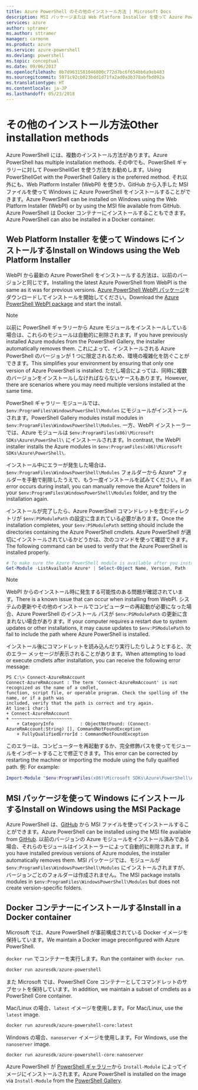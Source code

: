 ```yaml
---
title: Azure PowerShell のその他のインストール方法 | Microsoft Docs
description: MSI パッケージまたは Web Platform Installer を使って Azure PowerShell をインストールする方法について説明します。
services: azure
author: sptramer
ms.author: sttramer
manager: carmonm
ms.product: azure
ms.service: azure-powershell
ms.devlang: powershell
ms.topic: conceptual
ms.date: 09/06/2017
ms.openlocfilehash: 8b7d9631581046800c772d7bc6f654bb6a9eb483
ms.sourcegitcommit: 5971c92cb023bdd1d71fa2ad0a3b378abfbd092a
ms.translationtype: HT
ms.contentlocale: ja-JP
ms.lasthandoff: 05/23/2018
---
```

# <a name="other-installation-methods"></a><span data-ttu-id="5e449-103">その他のインストール方法</span><span class="sxs-lookup"><span data-stu-id="5e449-103">Other installation methods</span></span>

<span data-ttu-id="5e449-104">Azure PowerShell には、複数のインストール方法があります。</span><span class="sxs-lookup"><span data-stu-id="5e449-104">Azure PowerShell has multiple installation methods.</span></span> <span data-ttu-id="5e449-105">その中でも、PowerShell ギャラリーに対して PowerShellGet を使う方法をお勧めします。</span><span class="sxs-lookup"><span data-stu-id="5e449-105">Using PowerShellGet with the PowerShell Gallery is the preferred method.</span></span> <span data-ttu-id="5e449-106">それ以外にも、Web Platform Installer (WebPI) を使うか、GitHub から入手した MSI ファイルを使って Windows に Azure PowerShell をインストールすることができます。</span><span class="sxs-lookup"><span data-stu-id="5e449-106">Azure PowerShell can be installed on Windows using the Web Platform Installer (WebPI) or by using the MSI file available from GitHub.</span></span> <span data-ttu-id="5e449-107">Azure PowerShell は Docker コンテナーにインストールすることもできます。</span><span class="sxs-lookup"><span data-stu-id="5e449-107">Azure PowerShell can also be installed in a Docker container.</span></span>

## <a name="install-on-windows-using-the-web-platform-installer"></a><span data-ttu-id="5e449-108">Web Platform Installer を使って Windows にインストールする</span><span class="sxs-lookup"><span data-stu-id="5e449-108">Install on Windows using the Web Platform Installer</span></span>

<span data-ttu-id="5e449-109">WebPI から最新の Azure PowerShell をインストールする方法は、以前のバージョンと同じです。</span><span class="sxs-lookup"><span data-stu-id="5e449-109">Installing the latest Azure PowerShell from WebPI is the same as it was for previous versions.</span></span>
<span data-ttu-id="5e449-110">[Azure PowerShell WebPI パッケージ](http://aka.ms/webpi-azps)をダウンロードしてインストールを開始してください。</span><span class="sxs-lookup"><span data-stu-id="5e449-110">Download the [Azure PowerShell WebPI package](http://aka.ms/webpi-azps) and start the install.</span></span>

> [!NOTE]
> <span data-ttu-id="5e449-111">以前に PowerShell ギャラリーから Azure モジュールをインストールしている場合は、これらのモジュールは自動的に削除されます。</span><span class="sxs-lookup"><span data-stu-id="5e449-111">If you have previously installed Azure modules from the PowerShell Gallery, the installer automatically removes them.</span></span> <span data-ttu-id="5e449-112">これによって、インストールされる Azure PowerShell のバージョンが 1 つに限定されるため、環境の複雑化を防ぐことができます。</span><span class="sxs-lookup"><span data-stu-id="5e449-112">This simplifies your environment by ensuring that only one version of Azure PowerShell is installed.</span></span> <span data-ttu-id="5e449-113">ただし場合によっては、同時に複数のバージョンをインストールしなければならないケースもあります。</span><span class="sxs-lookup"><span data-stu-id="5e449-113">However, there are scenarios where you may need multiple versions installed at the same time.</span></span>
>
> <span data-ttu-id="5e449-114">PowerShell ギャラリー モジュールでは、`$env:ProgramFiles\WindowsPowerShell\Modules` にモジュールがインストールされます。</span><span class="sxs-lookup"><span data-stu-id="5e449-114">PowerShell Gallery modules install modules in `$env:ProgramFiles\WindowsPowerShell\Modules`.</span></span> <span data-ttu-id="5e449-115">一方、WebPI インストーラーでは、Azure モジュールは `$env:ProgramFiles(x86)\Microsoft SDKs\Azure\PowerShell\` にインストールされます。</span><span class="sxs-lookup"><span data-stu-id="5e449-115">In contrast, the WebPI installer installs the Azure modules in `$env:ProgramFiles(x86)\Microsoft SDKs\Azure\PowerShell\`.</span></span>
>
> <span data-ttu-id="5e449-116">インストール中にエラーが発生した場合は、`$env:ProgramFiles\WindowsPowerShell\Modules` フォルダーから Azure\* フォルダーを手動で削除したうえで、もう一度インストールを試みてください。</span><span class="sxs-lookup"><span data-stu-id="5e449-116">If an error occurs during install, you can manually remove the Azure\* folders in your `$env:ProgramFiles\WindowsPowerShell\Modules` folder, and try the installation again.</span></span>

<span data-ttu-id="5e449-117">インストールが完了したら、Azure PowerShell コマンドレットを含むディレクトリが `$env:PSModulePath` の設定に含まれている必要があります。</span><span class="sxs-lookup"><span data-stu-id="5e449-117">Once the installation completes, your `$env:PSModulePath` setting should include the directories containing the Azure PowerShell cmdlets.</span></span> <span data-ttu-id="5e449-118">Azure PowerShell が適切にインストールされているかどうかは、次のコマンドを使って確認できます。</span><span class="sxs-lookup"><span data-stu-id="5e449-118">The following command can be used to verify that the Azure PowerShell is installed properly.</span></span>

```powershell
# To make sure the Azure PowerShell module is available after you install
Get-Module -ListAvailable Azure* | Select-Object Name, Version, Path
```

> [!NOTE]
> <span data-ttu-id="5e449-119">WebPI からのインストール時に発生する可能性のある問題が確認されています。</span><span class="sxs-lookup"><span data-stu-id="5e449-119">There is a known issue that can occur when installing from WebPI.</span></span> <span data-ttu-id="5e449-120">システムの更新やその他のインストールでコンピューターの再起動が必要になった場合、Azure PowerShell のインストール パスが `$env:PSModulePath` の更新に含まれない場合があります。</span><span class="sxs-lookup"><span data-stu-id="5e449-120">If your computer requires a restart due to system updates or other installations, it may cause updates to `$env:PSModulePath` to fail to include the path where Azure PowerShell is installed.</span></span>

<span data-ttu-id="5e449-121">インストール後にコマンドレットを読み込んだり実行したりしようとすると、次のエラー メッセージが表示されることがあります。</span><span class="sxs-lookup"><span data-stu-id="5e449-121">When attempting to load or execute cmdlets after installation, you can receive the following error message:</span></span>

```
PS C:\> Connect-AzureRmAccount
Connect-AzureRmAccount : The term 'Connect-AzureRmAccount' is not recognized as the name of a cmdlet,
function, script file, or operable program. Check the spelling of the name, or if a path was
included, verify that the path is correct and try again.
At line:1 char:1
+ Connect-AzureRmAccount
+ ~~~~~~~~~~~~~~~~~~~~~~~
    + CategoryInfo          : ObjectNotFound: (Connect-AzureRmAccount:String) [], CommandNotFoundException
    + FullyQualifiedErrorId : CommandNotFoundException
```

<span data-ttu-id="5e449-122">このエラーは、コンピューターを再起動するか、完全修飾パスを使ってモジュールをインポートすることで修正できます。</span><span class="sxs-lookup"><span data-stu-id="5e449-122">This error can be corrected by restarting the machine or importing the module using the fully qualified path.</span></span> <span data-ttu-id="5e449-123">例: </span><span class="sxs-lookup"><span data-stu-id="5e449-123">For example:</span></span>

```powershell
Import-Module "$env:ProgramFiles(x86)\Microsoft SDKs\Azure\PowerShell\AzureRM.psd1"
```

## <a name="install-on-windows-using-the-msi-package"></a><span data-ttu-id="5e449-124">MSI パッケージを使って Windows にインストールする</span><span class="sxs-lookup"><span data-stu-id="5e449-124">Install on Windows using the MSI Package</span></span>

<span data-ttu-id="5e449-125">Azure PowerShell は、[GitHub](https://aka.ms/azps-release) から MSI ファイルを使ってインストールすることができます。</span><span class="sxs-lookup"><span data-stu-id="5e449-125">Azure PowerShell can be installed using the MSI file available from [GitHub](https://aka.ms/azps-release).</span></span> <span data-ttu-id="5e449-126">以前のバージョンの Azure モジュールをインストール済みである場合、それらのモジュールはインストーラーによって自動的に削除されます。</span><span class="sxs-lookup"><span data-stu-id="5e449-126">If you have installed previous versions of Azure modules, the installer automatically removes them.</span></span> <span data-ttu-id="5e449-127">MSI パッケージでは、モジュールが `$env:ProgramFiles\WindowsPowerShell\Modules` にインストールされますが、バージョンごとのフォルダーは作成されません。</span><span class="sxs-lookup"><span data-stu-id="5e449-127">The MSI package installs modules in `$env:ProgramFiles\WindowsPowerShell\Modules` but does not create version-specific folders.</span></span>

## <a name="install-in-a-docker-container"></a><span data-ttu-id="5e449-128">Docker コンテナーにインストールする</span><span class="sxs-lookup"><span data-stu-id="5e449-128">Install in a Docker container</span></span>

<span data-ttu-id="5e449-129">Microsoft では、Azure PowerShell が事前構成されている Docker イメージを保持しています。</span><span class="sxs-lookup"><span data-stu-id="5e449-129">We maintain a Docker image preconfigured with Azure PowerShell.</span></span>

<span data-ttu-id="5e449-130">`docker run` でコンテナーを実行します。</span><span class="sxs-lookup"><span data-stu-id="5e449-130">Run the container with `docker run`.</span></span>

```powershell
docker run azuresdk/azure-powershell
```

<span data-ttu-id="5e449-131">また Microsoft では、PowerShell Core コンテナーとしてコマンドレットのサブセットを保持しています。</span><span class="sxs-lookup"><span data-stu-id="5e449-131">In addition, we maintain a subset of cmdlets as a PowerShell Core container.</span></span>

<span data-ttu-id="5e449-132">Mac/Linux の場合、`latest` イメージを使用します。</span><span class="sxs-lookup"><span data-stu-id="5e449-132">For Mac/Linux, use the `latest` image.</span></span>

```bash
docker run azuresdk/azure-powershell-core:latest
```

<span data-ttu-id="5e449-133">Windows の場合、`nanoserver` イメージを使用します。</span><span class="sxs-lookup"><span data-stu-id="5e449-133">For Windows, use the `nanoserver` image.</span></span>

```powershell
docker run azuresdk/azure-powershell-core:nanoserver
```

<span data-ttu-id="5e449-134">Azure PowerShell が [PowerShell ギャラリー](https://www.powershellgallery.com/)から `Install-Module` によってイメージにインストールされます。</span><span class="sxs-lookup"><span data-stu-id="5e449-134">Azure PowerShell is installed on the image via `Install-Module` from the [PowerShell Gallery](https://www.powershellgallery.com/).</span></span>
